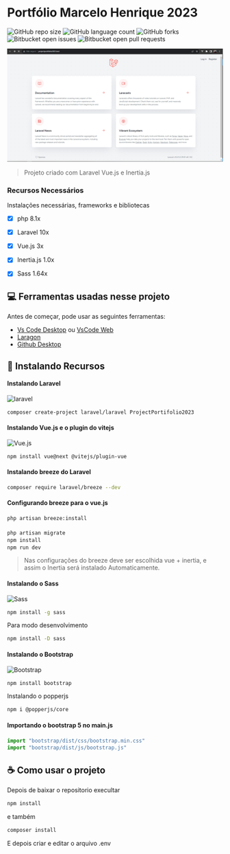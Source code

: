 # Portfólio Marcelo Henrique 2023

![GitHub repo size](https://img.shields.io/github/repo-size/marceloteck/ProjectPortifolio2023?style=for-the-badge)
![GitHub language count](https://img.shields.io/github/languages/count/marceloteck/ProjectPortifolio2023?style=for-the-badge)
![GitHub forks](https://img.shields.io/github/forks/marceloteck/ProjectPortifolio2023?style=for-the-badge)
![Bitbucket open issues](https://img.shields.io/bitbucket/issues/marceloteck/ProjectPortifolio2023?style=for-the-badge)
![Bitbucket open pull requests](https://img.shields.io/bitbucket/pr-raw/marceloteck/ProjectPortifolio2023?style=for-the-badge)

<img src="/docs/image/model1.1.png" alt="Exemplo imagem">

> Projeto criado com Laravel Vue.js e Inertia.js

### Recursos Necessários

Instalações necessárias, frameworks e bibliotecas

- [x] php 8.1x
- [x] Laravel 10x
- [x] Vue.js 3x
- [x] Inertia.js 1.0x
- [x] Sass 1.64x



## 💻 Ferramentas usadas nesse projeto

Antes de começar, pode usar as seguintes ferramentas:

* [Vs Code Desktop](https://code.visualstudio.com/) ou [VsCode Web](https://vscode.dev/)
* [Laragon](https://laragon.org/index.html) 
* [Github Desktop](https://desktop.github.com/)


## 🚀 Instalando Recursos

#### Instalando Laravel 

![laravel](https://img.shields.io/badge/Laravel-FF2D20?style=for-the-badge&logo=laravel&logoColor=white)
<br>

```sh
composer create-project laravel/laravel ProjectPortifolio2023
```
#### Instalando Vue.js e o plugin do vitejs

![Vue.js](https://img.shields.io/badge/vuejs-%2335495e.svg?style=for-the-badge&logo=vuedotjs&logoColor=%234FC08D) 
<br>

```sh
npm install vue@next @vitejs/plugin-vue
```
#### Instalando breeze do Laravel

```sh
composer require laravel/breeze --dev
```
#### Configurando breeze para o vue.js

```sh
php artisan breeze:install

php artisan migrate
npm install
npm run dev
```
> Nas configurações do breeze deve ser escolhida vue + inertia, e assim o Inertia será instalado Automaticamente.


#### Instalando o Sass
![Sass](https://img.shields.io/badge/Sass-CC6699?style=for-the-badge&logo=sass&logoColor=white)
<br>

```sh
npm install -g sass

```
Para modo desenvolvimento
```sh
npm install -D sass
```

#### Instalando o Bootstrap

![Bootstrap](https://img.shields.io/badge/Bootstrap-563D7C?style=for-the-badge&logo=bootstrap&logoColor=white)

```sh
npm install bootstrap
```

Instalando o popperjs
```sh
npm i @popperjs/core
```
#### Importando o bootstrap 5 no main.js

```javascript
import "bootstrap/dist/css/bootstrap.min.css"
import "bootstrap/dist/js/bootstrap.js"
```

## ☕ Como usar o projeto

Depois de baixar o repositorio execultar

```sh
npm install
```
e também
```sh
composer install
```
 E depois criar e editar o arquivo .env
